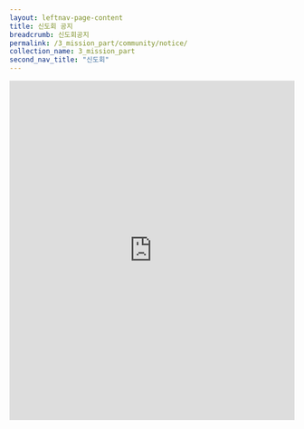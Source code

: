 ```yaml
---
layout: leftnav-page-content
title: 신도회 공지
breadcrumb: 신도회공지
permalink: /3_mission_part/community/notice/
collection_name: 3_mission_part
second_nav_title: "신도회"
---
```


<iframe width="100%"
        height="600"
        src="https://m.cafe.naver.com/ca-fe/web/cafes/29963936/menus/27"
        frameborder="0"
        allow="autoplay; encrypted-media"
        allowfullscreen></iframe>


